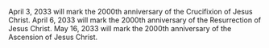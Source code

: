 April 3, 2033 will mark the 2000th anniversary of the Crucifixion of Jesus Christ. April 6, 2033 will mark the 2000th anniversary of the Resurrection of Jesus Christ. May 16, 2033 will mark the 2000th anniversary of the Ascension of Jesus Christ.
